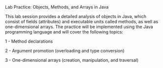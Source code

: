 Lab Practice: Objects, Methods, and Arrays in Java

This lab session provides a detailed analysis of objects in Java, which consist of fields (attributes) and executable units called methods, as well as one-dimensional arrays. The practice will be implemented using the Java programming language and will cover the following topics:

1 - Method declarations

2 - Argument promotion (overloading and type conversion)

3 - One-dimensional arrays (creation, manipulation, and traversal)